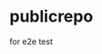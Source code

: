# publicrepo
for e2e test











































































































































































































































































































































































































































































































































































































































































































































































































































































































































































































































































































































































































































































































































































































































































































































































































































































































































































































































































































































































































































































































































































































































































































































































































































































































































































































































































































































































































































































































































































































































































































































































































































































































































































































